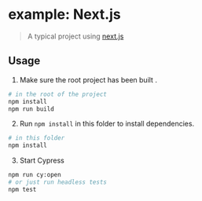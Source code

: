 # example: Next.js

> A typical project using [next.js](https://nextjs.org/)

## Usage

1. Make sure the root project has been built .

```bash
# in the root of the project
npm install
npm run build
```

2. Run `npm install` in this folder to install dependencies.

```bash
# in this folder
npm install
```

3. Start Cypress

```bash
npm run cy:open
# or just run headless tests
npm test
```
